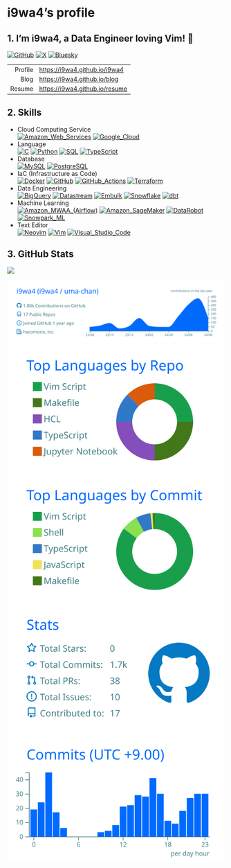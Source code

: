 # i9wa4’s profile


<!--
**i9wa4/i9wa4** is a ✨ _special_ ✨ repository because its `README.md` (this file) appears on your GitHub profile.
&#10;Here are some ideas to get you started:
&#10;- 🔭 I'm currently working on ...
- 🌱 I'm currently learning ...
- 👯 I'm looking to collaborate on ...
- 🤔 I'm looking for help with ...
- 💬 Ask me about ...
- 📫 How to reach me: ...
- 😄 Pronouns: ...
- ⚡ Fun fact: ...
-->

## 1. I’m i9wa4, a Data Engineer loving Vim! 👋

[![GitHub](https://img.shields.io/badge/GitHub-i9wa4-181717.svg?logo=github&style=plastic)](https://github.com/i9wa4)
[![X](https://img.shields.io/badge/X-i9wa4__-000000.svg?logo=x&style=plastic)](https://x.com/i9wa4_)
[![Bluesky](https://img.shields.io/badge/Bluesky-i9wa4_-0285FF.svg?logo=bluesky&style=plastic)](https://bsky.app/profile/i9wa4.bsky.social)

|         |                                  |
|--------:|:---------------------------------|
| Profile | <https://i9wa4.github.io/i9wa4>  |
|    Blog | <https://i9wa4.github.io/blog>   |
|  Resume | <https://i9wa4.github.io/resume> |

## 2. Skills

<!-- https://github.com/tandpfun/skill-icons -->
<!-- https://tech-blog.s-yoshiki.com/entry/150/ -->
<!-- https://simpleicons.org/ -->

- Cloud Computing Service<br>
  [![Amazon_Web_Services](https://img.shields.io/badge/Amazon_Web_Services--232F3E.svg?logo=amazonwebservices&style=plastic)](https://shields.io/)
  [![Google_Cloud](https://img.shields.io/badge/Google_Cloud--4285F4.svg?logo=googlecloud&style=plastic)](https://shields.io/)
- Language<br>
  [![C](https://img.shields.io/badge/C--A8B9CC.svg?logo=c&style=plastic)](https://shields.io/)
  [![Python](https://img.shields.io/badge/Python--3776AB.svg?logo=python&style=plastic)](https://shields.io/)
  [![SQL](https://img.shields.io/badge/SQL--808080.svg?style=plastic)](https://shields.io/)
  [![TypeScript](https://img.shields.io/badge/TypeScript--3178C6.svg?logo=typescript&style=plastic)](https://shields.io/)
- Database<br>
  [![MySQL](https://img.shields.io/badge/MySQL--4479A1.svg?logo=mysql&style=plastic)](https://shields.io/)
  [![PostgreSQL](https://img.shields.io/badge/PostgreSQL--4169E1.svg?logo=postgresql&style=plastic)](https://shields.io)
- IaC (Infrastructure as Code)<br>
  [![Docker](https://img.shields.io/badge/Docker--1488C6.svg?logo=docker&style=plastic)](https://shields.io)
  [![GitHub](https://img.shields.io/badge/GitHub--181717.svg?logo=github&style=plastic)](https://shields.io)
  [![GitHub_Actions](https://img.shields.io/badge/GitHub_Actions--2088FF.svg?logo=githubactions&style=plastic)](https://shields.io)
  [![Terraform](https://img.shields.io/badge/Terraform--844FBA.svg?logo=terraform&style=plastic)](https://shields.io)
- Data Engineering<br>
  [![BigQuery](https://img.shields.io/badge/BigQuery--669DF6.svg?logo=googlebigquery&style=plastic)](https://shields.io)
  [![Datastream](https://img.shields.io/badge/Datastream--808080.svg?style=plastic)](https://shields.io)
  [![Embulk](https://img.shields.io/badge/Embulk--EF4319.svg?style=plastic)](https://shields.io)
  [![Snowflake](https://img.shields.io/badge/Snowflake--29B5E8.svg?logo=snowflake&style=plastic)](https://shields.io)
  [![dbt](https://img.shields.io/badge/dbt--FF694B.svg?logo=dbt&style=plastic)](https://shields.io)
- Machine Learning<br>
  [![Amazon_MWAA\_(Airflow)](https://img.shields.io/badge/Amazon_MWAA_(Airflow)--808080.svg?style=plastic)](https://shields.io/)
  [![Amazon_SageMaker](https://img.shields.io/badge/Amazon_SageMaker--808080.svg?style=plastic)](https://shields.io/)
  [![DataRobot](https://img.shields.io/badge/DataRobot--808080.svg?style=plastic)](https://shields.io)
  [![Snowpark_ML](https://img.shields.io/badge/Snowpark_ML--29B5E8.svg?style=plastic)](https://shields.io)
- Text Editor<br>
  [![Neovim](https://img.shields.io/badge/Neovim--007ACC.svg?logo=neovim&style=plastic)](https://shields.io)
  [![Vim](https://img.shields.io/badge/Vim--019733.svg?logo=vim&style=plastic)](https://shields.io)
  [![Visual_Studio_Code](https://img.shields.io/badge/Visual_Studio_Code--0098FF.svg?style=plastic)](https://shields.io)

<!-- - [![Amazon_Web_Services](https://img.shields.io/badge/Amazon_Web_Services--232F3E.svg?logo=amazonwebservices&style=plastic)](https://shields.io/)<br> -->
<!--     [![AWS_Cloud9](https://img.shields.io/badge/AWS_Cloud9--808080.svg?style=plastic)](https://shields.io/)                                            -->
<!--     [![AWS_CodeCommit](https://img.shields.io/badge/AWS_CodeCommit--808080.svg?style=plastic)](https://shields.io/)                                    -->
<!--     [![AWS_Lambda](https://img.shields.io/badge/AWS_Lambda--FF9900.svg?logo=awslambda&style=plastic)](https://shields.io/)                             -->
<!--     [![AWS_Secrets_Manager](https://img.shields.io/badge/AWS_Secrets_Manager--DD344C.svg?logo=awssecretsmanager&style=plastic)](https://shields.io/)   -->
<!--     [![AWS_Step_Functions](https://img.shields.io/badge/AWS_Step_Functions--808080.svg?style=plastic)](https://shields.io/)                            -->
<!--     [![AWS_Systems_Manager](https://img.shields.io/badge/AWS_Systems_Manager--808080.svg?style=plastic)](https://shields.io/)                          -->
<!--     [![Amazon_Athena](https://img.shields.io/badge/Amazon_Athena--808080.svg?style=plastic)](https://shields.io/)                                      -->
<!--     [![Amazon_Aurora](https://img.shields.io/badge/Amazon_Aurora--808080.svg?style=plastic)](https://shields.io/)                                      -->
<!--     [![Amazon_CloudWatch](https://img.shields.io/badge/Amazon_CloudWatch--FF4F8B.svg?logo=amazoncloudwatch&style=plastic)](https://shields.io/)        -->
<!--     [![Amazon_EC2](https://img.shields.io/badge/Amazon_EC2--FF9900.svg?logo=amazonec2&style=plastic)](https://shields.io/)                             -->
<!--     [![Amazon_ECS](https://img.shields.io/badge/Amazon_ECS--FF9900.svg?logo=amazonecs&style=plastic)](https://shields.io/)                             -->
<!--     [![Amazon_RDS](https://img.shields.io/badge/Amazon_RDS--527FFF.svg?logo=amazonrds&style=plastic)](https://shields.io/)                             -->
<!--     [![Amazon_S3](https://img.shields.io/badge/Amazon_S3--569A31.svg?logo=amazons3&style=plastic)](https://shields.io/)                                -->
<!--     [![Amazon_SageMaker](https://img.shields.io/badge/Amazon_SageMaker--808080.svg?style=plastic)](https://shields.io/)                                -->
<!--     [![Amazon_VPC](https://img.shields.io/badge/Amazon_VPC--808080.svg?style=plastic)](https://shields.io/)                                            -->
<!-- - [![Google_Cloud](https://img.shields.io/badge/Google_Cloud--4285F4.svg?logo=googlecloud&style=plastic)](https://shields.io/)<br>                     -->
<!--     [![BigQuery](https://img.shields.io/badge/BigQuery--669DF6.svg?logo=googlebigquery&style=plastic)](https://shields.io/)                            -->
<!--     [![Cloud_Functions](https://img.shields.io/badge/Cloud_Functions--808080.svg?style=plastic)](https://shields.io/)                                  -->
<!--     [![Compute_Engine](https://img.shields.io/badge/Compute_Engine--808080.svg?style=plastic)](https://shields.io/)                                    -->
<!--     [![Datastream](https://img.shields.io/badge/Datastream--808080.svg?style=plastic)](https://shields.io/)                                            -->
<!--     [![Google_Pub/Sub](https://img.shields.io/badge/Google_Pub/Sub--AECBFA.svg?logo=googlepubsub&style=plastic)](https://shields.io/)                  -->

## 3. GitHub Stats

<div align="left">

<a href="https://github.com/antonkomarev/github-profile-views-counter">
<img src="https://komarev.com/ghpvc/?username=i9wa4&label=GitHub_Profile_Views"/>
</a>

</div>

[![](https://raw.githubusercontent.com/i9wa4/i9wa4/main/profile-summary-card-output/transparent/0-profile-details.svg)](https://github.com/vn7n24fzkq/github-profile-summary-cards)
[![](https://raw.githubusercontent.com/i9wa4/i9wa4/main/profile-summary-card-output/transparent/1-repos-per-language.svg)](https://github.com/vn7n24fzkq/github-profile-summary-cards)
[![](https://raw.githubusercontent.com/i9wa4/i9wa4/main/profile-summary-card-output/transparent/2-most-commit-language.svg)](https://github.com/vn7n24fzkq/github-profile-summary-cards)
[![](https://raw.githubusercontent.com/i9wa4/i9wa4/main/profile-summary-card-output/transparent/3-stats.svg)](https://github.com/vn7n24fzkq/github-profile-summary-cards)
[![](https://raw.githubusercontent.com/i9wa4/i9wa4/main/profile-summary-card-output/transparent/4-productive-time.svg)](https://github.com/vn7n24fzkq/github-profile-summary-cards)

<!-- <div align="left">                                                                                                              -->
<!--   <a href="https://github.com/vn7n24fzkq/github-profile-summary-cards">                                                         -->
<!--     <img src="http://github-profile-summary-cards.vercel.app/api/cards/stats?username=i9wa4&theme=transparent"/>                -->
<!--     <img src="http://github-profile-summary-cards.vercel.app/api/cards/most-commit-language?username=i9wa4&theme=transparent"/> -->
<!--   </a>                                                                                                                          -->
<!-- </div>                                                                                                                          -->
<!-- <div align="left">                                                                                                                                            -->
<!--   <a href="https://github.com/anuraghazra/github-readme-stats">                                                                                               -->
<!--     <img src="https://github-readme-stats.vercel.app/api?username=i9wa4&show_icons=true&include_all_commits=true&theme=transparent"/>                         -->
<!--     <img src="https://github-readme-stats.vercel.app/api/top-langs/?username=i9wa4&langs_count=8&include_all_commits=true&layout=compact&theme=transparent"/> -->
<!--   </a>                                                                                                                                                        -->
<!-- </div>                                                                                                                                                        -->
<!-- <div align="left">                                                                   -->
<!--   <a href="https://github.com/ryo-ma/github-profile-trophy">                         -->
<!--     <img src="https://github-profile-trophy.vercel.app/?username=i9wa4&theme=flat"/> -->
<!--   </a>                                                                               -->
<!-- </div>                                                                               -->
